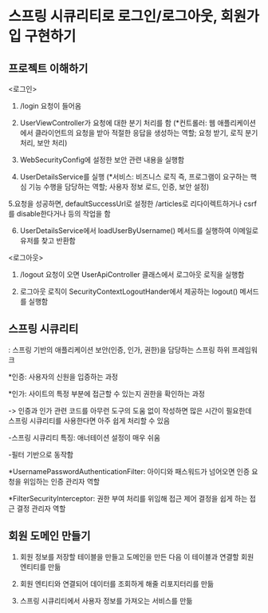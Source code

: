 # 스프링 시큐리티로 로그인/로그아웃, 회원가입 구현하기

## 프로젝트 이해하기

<로그인>

1. /login 요청이 들어옴
   
2. UserViewController가 요청에 대한 분기 처리를 함 (*컨트롤러: 웹 애플리케이션에서 클라이언트의 요청을 받아 적절한 응답을 생성하는 역할; 요청 받기, 로직 분기 처리, 보안 처리)
   
3. WebSecurityConfig에 설정한 보안 관련 내용을 실행함
   
4. UserDetailsService를 실행 (*서비스: 비즈니스 로직 즉, 프로그램이 요구하는 핵심 기능 수행을 담당하는 역할; 사용자 정보 로드, 인증, 보안 설정)
   
5.요청을 성공하면, defaultSuccessUrl로 설정한 /articles로 리다이렉트하거나 csrf를 disable한다거나 등의 작업을 함
   
6. UserDetailsService에서 loadUserByUsername() 메서드를 실행하여 이메일로 유저를 찾고 반환함

<로그아웃>

1. /logout 요청이 오면 UserApiController 클래스에서 로그아웃 로직을 실행함

2. 로그아웃 로직이 SecurityContextLogoutHander에서 제공하는 logout() 메서드를 실행함

## 스프링 시큐리티

: 스프링 기반의 애플리케이션 보안(인증, 인가, 권한)을 담당하는 스프링 하위 프레임워크

*인증: 사용자의 신원을 입증하는 과정

*인가: 사이트의 특정 부분에 접근할 수 있는지 권한을 확인하는 과정

-> 인증과 인가 관련 코드를 아무런 도구의 도움 없이 작성하면 많은 시간이 필요한데 스프링 시큐리티를 사용한다면 아주 쉽게 처리할 수 있음

-스프링 시큐리티 특징: 애너테이션 설정이 매우 쉬움

-필터 기반으로 동작함

*UsernamePasswordAuthenticationFilter: 아이디와 패스워드가 넘어오면 인증 요청을 위임하는 인증 관리자 역할

*FilterSecurityInterceptor: 권한 부여 처리를 위임해 접근 제어 결정을 쉽게 하는 접근 결정 관리자 역할 

## 회원 도메인 만들기 

1. 회원 정보를 저장할 테이블을 만들고 도메인을 만든 다음 이 테이블과 연결할 회원 엔티티를 만듦

2. 회원 엔티티와 연결되어 데이터를 조회하게 해줄 리포지터리를 만듦

3. 스프링 시큐리티에서 사용자 정보를 가져오는 서비스를 만듦


